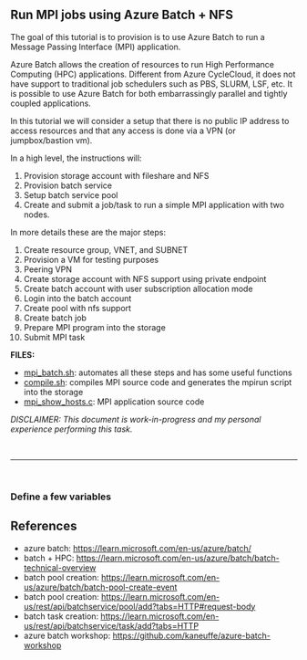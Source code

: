 ## Run MPI jobs using Azure Batch + NFS

The goal of this tutorial is to provision is to use Azure Batch to run
a Message Passing Interface (MPI) application.

Azure Batch allows the creation of resources to run High Performance Computing
(HPC) applications. Different from Azure CycleCloud, it does not have support to
traditional job schedulers such as PBS, SLURM, LSF, etc. It is possible to use
Azure Batch for both embarrassingly parallel and tightly coupled applications.


In this tutorial we will consider a setup that there is no public IP address to
access resources and that any access is done via a VPN (or jumpbox/bastion vm).


In a high level, the instructions will:

1. Provision storage account with fileshare and NFS
2. Provision batch service
3. Setup batch service pool
4. Create and submit a job/task to run a simple MPI application with two nodes.


In more details these are the major steps:

1. Create resource group, VNET, and SUBNET
2. Provision a VM for testing purposes
3. Peering VPN
4. Create storage account with NFS support using private endpoint
5. Create batch account with user subscription allocation mode
6. Login into the batch account
7. Create pool with nfs support
8. Create batch job
9. Prepare MPI program into the storage
10. Submit MPI task


**FILES:**

- [mpi_batch.sh](mpi_batch.sh): automates all these steps and has some useful functions
- [compile.sh](compile.sh): compiles MPI source code and generates the mpirun
  script into the storage
- [mpi_show_hosts.c](mpi_show_hosts.c): MPI application source code



*DISCLAIMER: This document is work-in-progress and my personal experience
performing this task.*

<br>

---

<br>

### Define a few variables


## References
- azure batch: https://learn.microsoft.com/en-us/azure/batch/
- batch + HPC: https://learn.microsoft.com/en-us/azure/batch/batch-technical-overview
- batch pool creation: https://learn.microsoft.com/en-us/azure/batch/batch-pool-create-event
- batch pool creation: https://learn.microsoft.com/en-us/rest/api/batchservice/pool/add?tabs=HTTP#request-body
- batch task creation:
  https://learn.microsoft.com/en-us/rest/api/batchservice/task/add?tabs=HTTP
- azure batch workshop: https://github.com/kaneuffe/azure-batch-workshop
